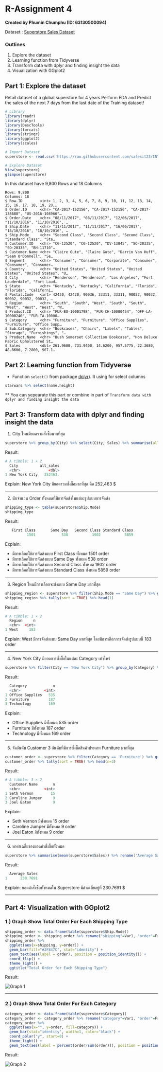 # R-Assignment 4

**Created by Phumin Chumphu (ID: 63130500094)**

Dataset : [Superstore Sales Dataset](../SuperstoreDataset.csv)


### Outlines
1. Explore the dataset
2. Learning function from Tidyverse
3. Transform data with dplyr and finding insight the data
4. Visualization with GGplot2

## Part 1: Explore the dataset
Retail dataset of a global superstore for 4 years 
Perform EDA and Predict the sales of the next 7 days from the last date of the Training dataset!
```R
# Library
library(readr)
library(dplyr)
library(DescTools)
library(forcats)
library(stringr)
library(ggplot2)
library(scales)

# Import Dataset
superstore <- read.csv('https://raw.githubusercontent.com/safesit23/INT214-Statistics/main/datasets/superstore_sales.csv')

# Explore Dataset
View(superstore)
glimpse(superstore)
```

In this dataset have 9,800 Rows and 18 Columns
```
Rows: 9,800
Columns: 18
$ Row.ID        <int> 1, 2, 3, 4, 5, 6, 7, 8, 9, 10, 11, 12, 13, 14, 15, 16, 17, 18, 19, 20,…
$ Order.ID      <chr> "CA-2017-152156", "CA-2017-152156", "CA-2017-138688", "US-2016-108966"…
$ Order.Date    <chr> "08/11/2017", "08/11/2017", "12/06/2017", "11/10/2016", "11/10/2016", …
$ Ship.Date     <chr> "11/11/2017", "11/11/2017", "16/06/2017", "18/10/2016", "18/10/2016", …
$ Ship.Mode     <chr> "Second Class", "Second Class", "Second Class", "Standard Class", "Sta…
$ Customer.ID   <chr> "CG-12520", "CG-12520", "DV-13045", "SO-20335", "SO-20335", "BH-11710"…
$ Customer.Name <chr> "Claire Gute", "Claire Gute", "Darrin Van Huff", "Sean O'Donnell", "Se…
$ Segment       <chr> "Consumer", "Consumer", "Corporate", "Consumer", "Consumer", "Consumer…
$ Country       <chr> "United States", "United States", "United States", "United States", "U…
$ City          <chr> "Henderson", "Henderson", "Los Angeles", "Fort Lauderdale", "Fort Laud…
$ State         <chr> "Kentucky", "Kentucky", "California", "Florida", "Florida", "Californi…
$ Postal.Code   <int> 42420, 42420, 90036, 33311, 33311, 90032, 90032, 90032, 90032, 90032, …
$ Region        <chr> "South", "South", "West", "South", "South", "West", "West", "West", "W…
$ Product.ID    <chr> "FUR-BO-10001798", "FUR-CH-10000454", "OFF-LA-10000240", "FUR-TA-10000…
$ Category      <chr> "Furniture", "Furniture", "Office Supplies", "Furniture", "Office Supp…
$ Sub.Category  <chr> "Bookcases", "Chairs", "Labels", "Tables", "Storage", "Furnishings", "…
$ Product.Name  <chr> "Bush Somerset Collection Bookcase", "Hon Deluxe Fabric Upholstered St…
$ Sales         <dbl> 261.9600, 731.9400, 14.6200, 957.5775, 22.3680, 48.8600, 7.2800, 907.1…
```


## Part 2: Learning function from Tidyverse

- Function `select()` from package [dplyr](https://dplyr.tidyverse.org/articles/dplyr.html#select-columns-with-select)). It using for select columns

```R
starwars %>% select(name,height)
```
** You can sepearate this part or combine in part of `Transform data with dplyr and finding insight the data`

## Part 3: Transform data with dplyr and finding insight the data
1. City ไหนมียอดรวมสั่งซื้อมากที่สุด
```R
superstore %>% group_by(City) %>% select(City, Sales) %>% summarise(all_sales = sum(Sales)) %>% arrange(desc(all_sales)) %>% head(1)
```

Result:
```R
# A tibble: 1 × 2
  City          all_sales
  <chr>             <dbl>
1 New York City   252463.
```
Explain:
New York City มียอดรวมสั่งซื้อมากที่สุด คือ 252,463 $

-----

2. นับจำนวน Order ทั้งหมดที่มีการจัดส่งในแต่ละรูปแบบการจัดส่ง
```R
shipping_type <- table(superstore$Ship.Mode)
shipping_type
```

Result:
```R
   First Class       Same Day   Second Class Standard Class 
          1501            538           1902           5859 
```
Explain:
- มีการเลือกใช้การจัดส่งแบบ First Class ทั้งหมด 1501 order
- มีการเลือกใช้การจัดส่งแบบ Same Day ทั้งหมด 538 order
- มีการเลือกใช้การจัดส่งแบบ Second Class ทั้งหมด 1902 order
- มีการเลือกใช้การจัดส่งแบบ Standard Class ทั้งหมด 5859 order

-----

3. Region ไหนมีการเลือกจะส่งแบบ Same Day มากที่สุด
```R
shipping_region <- superstore %>% filter(Ship.Mode == "Same Day") %>% group_by(Region)
shipping_region %>% tally(sort = TRUE) %>% head(1) 
```

Result:
```R
# A tibble: 1 × 2
  Region     n
  <chr>  <int>
1 West     183
```
Explain:
West มีการจัดส่งแบบ Same Day มากที่สุด โดยมีการเลือกการจัดส่งรูปแบบนี้ 183 order

-----

4. New York City มียอดการสั่งซื้อในแต่ละ Category เท่าไหร่
```R
superstore %>% filter(City == 'New York City') %>% group_by(Category) %>% tally(sort = TRUE)
```

Result:
```R
  Category            n
  <chr>           <int>
1 Office Supplies   535
2 Furniture         187
3 Technology        169
```
Explain:
- Office Supplies มีทั้งหมด 535 order
- Furniture มีทั้งหมด 187 order
- Technology มีทั้งหมด 169 order

-----

5. จัดอันดับ Customer 3 อันดับที่มีการสั่งซื้อสินค้าประเภท Furniture มากที่สุด
```R
customer_order <- superstore %>% filter(Category == 'Furniture') %>% group_by(Customer.Name)
customer_order %>% tally(sort = TRUE) %>% head(n=3)
```

Result:
```R
# A tibble: 3 × 2
  Customer.Name       n
  <chr>           <int>
1 Seth Vernon        15
2 Caroline Jumper     9
3 Joel Eaton          9
```
Explain:
- Seth Vernon มีทั้งหมด 15 order
- Caroline Jumper มีทั้งหมด 9 order
- Joel Eaton มีทั้งหมด 9 order

-----

6. หาค่าเฉลี่ยของยอดคำสั่งซื้อทั้งหมด
```R
superstore %>% summarise(mean(superstore$Sales)) %>% rename("Average Sales" = `mean(superstore$Sales)`)
```

Result:
```R
  Average Sales
1      230.7691
```
Explain:
ยอดคำสั่งซื้อทั้งหมดใน Superstore มีค่าเฉลี่ยอยู่ที่ 230.7691 $

-----

## Part 4: Visualization with GGplot2
### 1.) Graph Show Total Order For Each Shipping Type
```R
shipping_order <- data.frame(table(superstore$Ship.Mode))
shipping_order <- shipping_order %>% rename("shipping"=Var1, "order"=Freq)
shipping_order %>% 
  ggplot(aes(x=shipping, y=order)) + 
  geom_bar(fill="#2F847C", stat="identity") +
  geom_text(aes(label = order), position = position_identity()) +
  coord_flip() +
  theme_light() +
  ggtitle("Total Order for Each Shipping Type")
```
Result:

![Graph 1](RPlot_Shipping.png)

-----
### 2.) Graph Show Total Order For Each Category
```R
category_order <- data.frame(table(superstore$Category))
category_order <- category_order %>% rename("category"=Var1, "order"=Freq)
category_order %>% 
  ggplot(aes(x="", y=order, fill=category)) + 
  geom_bar(stat="identity", width=1, color="black") +
  coord_polar("y", start=0) +
  theme_light() +
  geom_text(aes(label = percent(order/sum(order))), position = position_stack(vjust=0.45))
```
Result:

![Graph 2](RPlot_Category.png)

